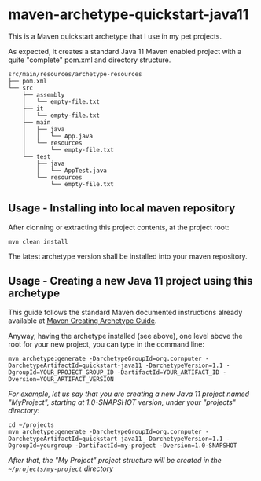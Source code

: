 # maven-archetype-quickstart-java11

This is a Maven quickstart archetype that I use in my pet projects.

As expected, it creates a standard Java 11 Maven enabled project with a quite "complete" pom.xml and directory structure.

```
src/main/resources/archetype-resources
├── pom.xml
└── src
    ├── assembly
    │   └── empty-file.txt
    ├── it
    │   └── empty-file.txt
    ├── main
    │   ├── java
    │   │   └── App.java
    │   └── resources
    │       └── empty-file.txt
    └── test
        ├── java
        │   └── AppTest.java
        └── resources
            └── empty-file.txt
```

## Usage - Installing into local maven repository

After clonning or extracting this project contents, at the project root:

`mvn clean install`

The latest archetype version shall be installed into your maven repository.

## Usage - Creating a new Java 11 project using this archetype

This guide follows the standard Maven documented instructions already available at [Maven Creating Archetype Guide](https://maven.apache.org/guides/mini/guide-creating-archetypes.html#a4._Install_the_archetype_and_run_the_archetype_plugin).

Anyway, having the archetype installed (see above), one level above the root for your new project, you can type in the command line:

`mvn archetype:generate -DarchetypeGroupId=org.cornputer -DarchetypeArtifactId=quickstart-java11 -DarchetypeVersion=1.1 -DgroupId=YOUR_PROJECT_GROUP_ID -DartifactId=YOUR_ARTIFACT_ID -Dversion=YOUR_ARTIFACT_VERSION`

 _For example, let us say that you are creating a new Java 11 project named "MyProject", starting at 1.0-SNAPSHOT version, under your "projects" directory:_
 
 ```
 cd ~/projects
 mvn archetype:generate -DarchetypeGroupId=org.cornputer -DarchetypeArtifactId=quickstart-java11 -DarchetypeVersion=1.1 -DgroupId=yourgroup -DartifactId=my-project -Dversion=1.0-SNAPSHOT
 ```

_After that, the "My Project" project structure will be created in the `~/projects/my-project` directory_  

